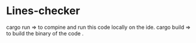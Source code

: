 ﻿# Lines-checker

cargo run => to compine and run this code locally on the ide.
cargo build => to build the binary of the code .
